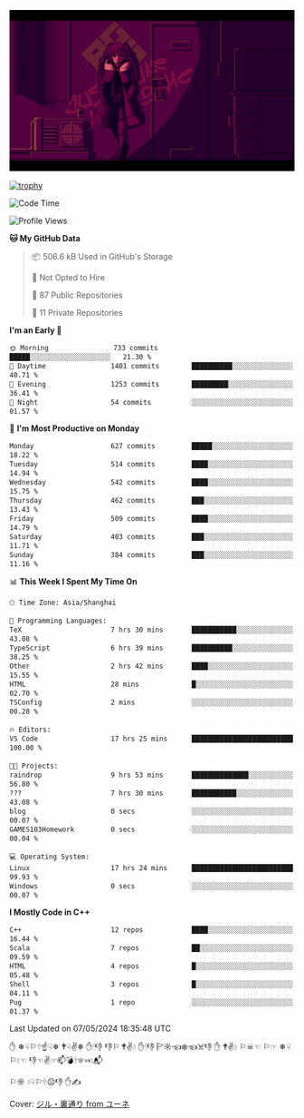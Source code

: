 ![](imgs/main.png)

[![trophy](https://github-profile-trophy.vercel.app/?username=NeilKleistGao&theme=dracula)](https://github.com/ryo-ma/github-profile-trophy)

<!--START_SECTION:waka-->
![Code Time](http://img.shields.io/badge/Code%20Time-963%20hrs%205%20mins-blue)

![Profile Views](http://img.shields.io/badge/Profile%20Views-0-blue)

**🐱 My GitHub Data** 

> 📦 506.6 kB Used in GitHub's Storage 
 > 
> 🚫 Not Opted to Hire
 > 
> 📜 87 Public Repositories 
 > 
> 🔑 11 Private Repositories 
 > 
**I'm an Early 🐤** 

```text
🌞 Morning                733 commits         █████░░░░░░░░░░░░░░░░░░░░   21.30 % 
🌆 Daytime                1401 commits        ██████████░░░░░░░░░░░░░░░   40.71 % 
🌃 Evening                1253 commits        █████████░░░░░░░░░░░░░░░░   36.41 % 
🌙 Night                  54 commits          ░░░░░░░░░░░░░░░░░░░░░░░░░   01.57 % 
```
📅 **I'm Most Productive on Monday** 

```text
Monday                   627 commits         █████░░░░░░░░░░░░░░░░░░░░   18.22 % 
Tuesday                  514 commits         ████░░░░░░░░░░░░░░░░░░░░░   14.94 % 
Wednesday                542 commits         ████░░░░░░░░░░░░░░░░░░░░░   15.75 % 
Thursday                 462 commits         ███░░░░░░░░░░░░░░░░░░░░░░   13.43 % 
Friday                   509 commits         ████░░░░░░░░░░░░░░░░░░░░░   14.79 % 
Saturday                 403 commits         ███░░░░░░░░░░░░░░░░░░░░░░   11.71 % 
Sunday                   384 commits         ███░░░░░░░░░░░░░░░░░░░░░░   11.16 % 
```


📊 **This Week I Spent My Time On** 

```text
🕑︎ Time Zone: Asia/Shanghai

💬 Programming Languages: 
TeX                      7 hrs 30 mins       ███████████░░░░░░░░░░░░░░   43.08 % 
TypeScript               6 hrs 39 mins       ██████████░░░░░░░░░░░░░░░   38.25 % 
Other                    2 hrs 42 mins       ████░░░░░░░░░░░░░░░░░░░░░   15.55 % 
HTML                     28 mins             █░░░░░░░░░░░░░░░░░░░░░░░░   02.70 % 
TSConfig                 2 mins              ░░░░░░░░░░░░░░░░░░░░░░░░░   00.28 % 

🔥 Editors: 
VS Code                  17 hrs 25 mins      █████████████████████████   100.00 % 

🐱‍💻 Projects: 
raindrop                 9 hrs 53 mins       ██████████████░░░░░░░░░░░   56.80 % 
???                      7 hrs 30 mins       ███████████░░░░░░░░░░░░░░   43.08 % 
blog                     0 secs              ░░░░░░░░░░░░░░░░░░░░░░░░░   00.07 % 
GAMES103Homework         0 secs              ░░░░░░░░░░░░░░░░░░░░░░░░░   00.04 % 

💻 Operating System: 
Linux                    17 hrs 24 mins      █████████████████████████   99.93 % 
Windows                  0 secs              ░░░░░░░░░░░░░░░░░░░░░░░░░   00.07 % 
```

**I Mostly Code in C++** 

```text
C++                      12 repos            ████░░░░░░░░░░░░░░░░░░░░░   16.44 % 
Scala                    7 repos             ██░░░░░░░░░░░░░░░░░░░░░░░   09.59 % 
HTML                     4 repos             █░░░░░░░░░░░░░░░░░░░░░░░░   05.48 % 
Shell                    3 repos             █░░░░░░░░░░░░░░░░░░░░░░░░   04.11 % 
Pug                      1 repo              ░░░░░░░░░░░░░░░░░░░░░░░░░   01.37 % 
```




 Last Updated on 07/05/2024 18:35:48 UTC
<!--END_SECTION:waka-->

✋ ❄☟⚐🕆☝☟❄ 🕈☟✌❄ ✋🕯👎 👎⚐ 🕈✌💧 ✋🕯👎 🏱☼☜❄☜☠👎 ✋ 🕈✌💧 ⚐☠☜ ⚐☞ ❄☟⚐💧☜ 👎☜✌☞📫💣🕆❄☜💧📬

⚐☼ 💧☟⚐🕆☹👎 ✋✍

Cover: [ジル・裏通り from ユーネ](https://www.pixiv.net/artworks/62127066)
